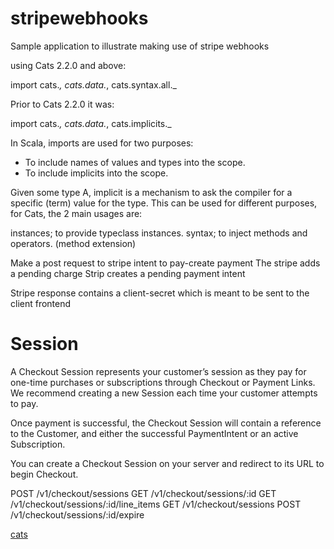 # stripewebhooks
Sample application to illustrate making use of stripe webhooks 


using Cats 2.2.0 and above:

import cats._, cats.data._, cats.syntax.all._

Prior to Cats 2.2.0 it was:

import cats._, cats.data._, cats.implicits._

In Scala, imports are used for two purposes:

- To include names of values and types into the scope.
- To include implicits into the scope.

Given some type A, implicit is a mechanism to ask the compiler for a specific (term) value for the type. This can be used for different purposes, for Cats, the 2 main usages are:

instances; to provide typeclass instances.
syntax; to inject methods and operators. (method extension)


Make a post request to stripe
intent to pay-create payment
The stripe adds a pending charge
Strip creates a pending payment intent

Stripe response contains a client-secret which is meant to be sent to the client frontend





# Session

A Checkout Session represents your customer’s session as they pay for one-time purchases or subscriptions through Checkout or Payment Links. We recommend creating a new Session each time your customer attempts to pay.

Once payment is successful, the Checkout Session will contain a reference to the Customer, and either the successful PaymentIntent or an active Subscription.

You can create a Checkout Session on your server and redirect to its URL to begin Checkout.


POST
/v1/checkout/sessions
GET
/v1/checkout/sessions/:id
GET
/v1/checkout/sessions/:id/line_items
GET
/v1/checkout/sessions
POST
/v1/checkout/sessions/:id/expire

[cats](https://eed3si9n.com/herding-cats/import-guide.html)